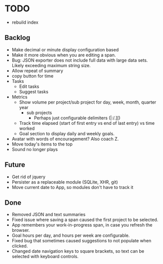 # TODO

* rebuild index

## Backlog

* Make decimal or minute display configuration based
* Make it more obvious when you are editing a span.
* Bug: JSON exporter does not include full data with large data sets.  Likely exceeding maximum string size.
* Allow repeat of summary
* copy button for time
* Tasks
  * Edit tasks
  * Suggest tasks
* Metrics
  * Show volume per project/sub project for day, week, month, quarter year
    * sub projects
      * Perhaps just configurable delimiters (|:/.][)
  * Track time elapsed (start of first entry vs end of last entry) vs time worked
  * Goal section to display daily and weekly goals.
* Avatar with words of encouragement?  Also coach Z.
* Move today's items to the top
* Sound no longer plays

## Future

* Get rid of jquery
* Persister as a replaceable module (SQLite, XHR, git)
* Move current date to App, so modules don't have to track it

## Done

* Removed JSON and text summaries
* Fixed issue where saving a span caused the first project to be selected.
* App remembers your work-in-progress span, in case you refresh the browser.
* Goal hours per day, and hours per week are configurable.
* Fixed bug that sometimes caused suggestions to not populate when clicked.
* Changed date navigation keys to square brackets, so text can be selected with keyboard controls.